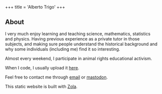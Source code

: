 +++
title  = 'Alberto Trigo'
+++

## About

I very much enjoy learning and teaching science, mathematics, statistics and physics.
Having previous experience as a private tutor in those subjects, and making sure people understand the historical background
and why some individuals (including me) find it so interesting.

Almost every weekend, I participate in animal rights educational activism.

When I code, I usually upload it [here](https://github.com/tunjan).

Feel free to contact me through [email](mailto:contact@albertotrigo.eu) or [mastodon](https://scicomm.xyz/@tunjan).

This static website is built with [Zola](https://www.getzola.org/).
